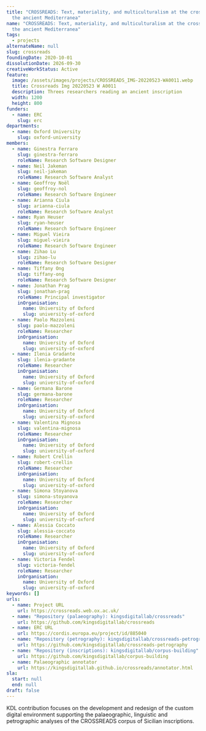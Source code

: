 ```yaml
---
title: "CROSSREADS: Text, materiality, and multiculturalism at the crossroads of
  the ancient Mediterranea"
name: "CROSSREADS: Text, materiality, and multiculturalism at the crossroads of
  the ancient Mediterranea"
tags:
  - projects
alternateName: null
slug: crossreads
foundingDate: 2020-10-01
dissolutionDate: 2026-09-30
creativeWorkStatus: Active
feature:
  image: /assets/images/projects/CROSSREADS_IMG-20220523-WA0011.webp
  title: Crossreads Img 20220523 W A0011
  description: Threes researchers reading an ancient inscription
  width: 1200
  height: 800
funders:
  - name: ERC
    slug: erc
departments:
  - name: Oxford University
    slug: oxford-university
members:
  - name: Ginestra Ferraro
    slug: ginestra-ferraro
    roleName: Research Software Designer
  - name: Neil Jakeman
    slug: neil-jakeman
    roleName: Research Software Analyst
  - name: Geoffroy Noël
    slug: geoffroy-nol
    roleName: Research Software Engineer
  - name: Arianna Ciula
    slug: arianna-ciula
    roleName: Research Software Analyst
  - name: Ryan Heuser
    slug: ryan-heuser
    roleName: Research Software Engineer
  - name: Miguel Vieira
    slug: miguel-vieira
    roleName: Research Software Engineer
  - name: Zihao Lu
    slug: zihao-lu
    roleName: Research Software Designer
  - name: Tiffany Ong
    slug: tiffany-ong
    roleName: Research Software Designer
  - name: Jonathan Prag
    slug: jonathan-prag
    roleName: Principal investigator
    inOrganisation:
      name: University of Oxford
      slug: university-of-oxford
  - name: Paolo Mazzoleni
    slug: paolo-mazzoleni
    roleName: Researcher
    inOrganisation:
      name: University of Oxford
      slug: university-of-oxford
  - name: Ilenia Gradante
    slug: ilenia-gradante
    roleName: Researcher
    inOrganisation:
      name: University of Oxford
      slug: university-of-oxford
  - name: Germana Barone
    slug: germana-barone
    roleName: Researcher
    inOrganisation:
      name: University of Oxford
      slug: university-of-oxford
  - name: Valentina Mignosa
    slug: valentina-mignosa
    roleName: Researcher
    inOrganisation:
      name: University of Oxford
      slug: university-of-oxford
  - name: Robert Crellin
    slug: robert-crellin
    roleName: Researcher
    inOrganisation:
      name: University of Oxford
      slug: university-of-oxford
  - name: Simona Stoyanova
    slug: simona-stoyanova
    roleName: Researcher
    inOrganisation:
      name: University of Oxford
      slug: university-of-oxford
  - name: Alessia Coccato
    slug: alessia-coccato
    roleName: Researcher
    inOrganisation:
      name: University of Oxford
      slug: university-of-oxford
  - name: Victoria Fendel
    slug: victoria-fendel
    roleName: Researcher
    inOrganisation:
      name: University of Oxford
      slug: university-of-oxford
keywords: []
urls:
  - name: Project URL
    url: https://crossreads.web.ox.ac.uk/
  - name: "Repository (palaeography): kingsdigitallab/crossreads"
    url: https://github.com/kingsdigitallab/crossreads
  - name: ERC URL
    url: https://cordis.europa.eu/project/id/885040
  - name: "Repository (petrography): kingsdigitallab/crossreads-petrography"
    url: https://github.com/kingsdigitallab/crossreads-petrography
  - name: "Repository (inscriptions): kingsdigitallab/corpus-building"
    url: https://github.com/kingsdigitallab/corpus-building
  - name: Palaeographic annotator
    url: https://kingsdigitallab.github.io/crossreads/annotator.html
sla:
  start: null
  end: null
draft: false
---
```


KDL contribution focuses on the development and redesign of the custom digital environment supporting the palaeographic, linguistic and petrographic analyses of the CROSSREADS corpus of Sicilian inscriptions.
